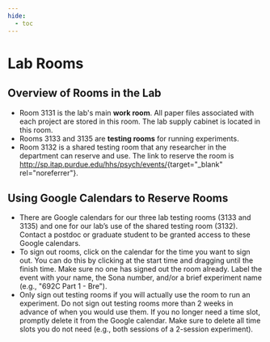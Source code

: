 ```yaml
---
hide:
  - toc
---
```


# Lab Rooms

## Overview of Rooms in the Lab

- Room 3131 is the lab's main **work room**. All paper files associated with each project are stored in this room. The lab supply cabinet is located in this room.
- Rooms 3133 and 3135 are **testing rooms** for running experiments.
- Room 3132 is a shared testing room that any researcher in the department can reserve and use. The link to reserve the room is <http://sp.itap.purdue.edu/hhs/psych/events/>{target="_blank" rel="noreferrer"}. 

## Using Google Calendars to Reserve Rooms

- There are Google calendars for our three lab testing rooms (3133 and 3135) and one for our lab’s use of the shared testing room (3132). Contact a postdoc or graduate student to be granted access to these Google calendars.
- To sign out rooms, click on the calendar for the time you want to sign out. You can do this by clicking at the start time and dragging until the finish time. Make sure no one has signed out the room already. Label the event with your name, the Sona number, and/or a brief experiment name (e.g., "692C Part 1 - Bre").
- Only sign out testing rooms if you will actually use the room to run an experiment. Do not sign out testing rooms more than 2 weeks in advance of when you would use them. If you no longer need a time slot, promptly delete it from the Google calendar. Make sure to delete all time slots you do not need (e.g., both sessions of a 2-session experiment).